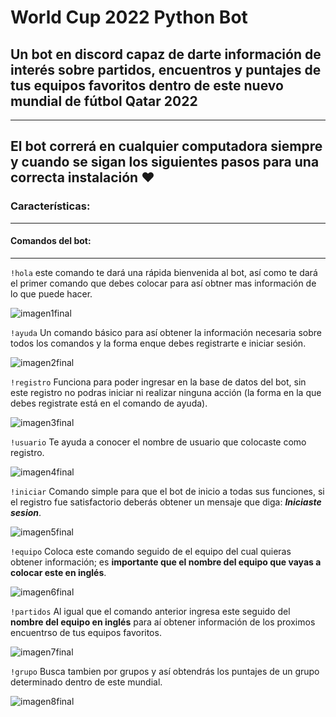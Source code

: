 # World Cup 2022 Python Bot

## Un bot en discord capaz de darte información de interés sobre partidos, encuentros y puntajes de tus equipos favoritos dentro de este nuevo mundial de fútbol Qatar 2022
---
El bot correrá en cualquier computadora siempre y cuando se sigan los siguientes pasos para una correcta instalación ♥
---
### Características:
---
#### Comandos del bot:
---
`!hola` este comando te dará una rápida bienvenida al bot, así como te dará el primer comando que debes colocar para así obtner mas información de lo que puede hacer.

![imagen1final](https://drive.google.com/file/d/1EsfpHQDQvb3lFzTbTykrghVihTvxVM9Q/view?usp=share_link)

`!ayuda` Un comando básico para así obtener la información necesaria sobre todos los comandos y la forma enque debes registrarte e iniciar sesión.

![imagen2final](https://drive.google.com/file/d/1gQUnHu6Lr6wLdL6XLLLfMVA6sL6IiB9s/view?usp=share_link)

`!registro` Funciona para poder ingresar en la base de datos del bot, sin este registro no podras iniciar ni realizar ninguna acción (la forma en la que debes registrate está en el comando de ayuda).

![imagen3final](https://drive.google.com/file/d/1yVgWBRjvzdM1r0CjSLy2-9S0617IZwjb/view?usp=sharing)

`!usuario` Te ayuda a conocer el nombre de usuario que colocaste como registro.

![imagen4final](https://drive.google.com/file/d/1Lr4OQ4rLCeW0LRZmR88BpKBfq14J1xYa/view?usp=share_link)

`!iniciar` Comando simple para que el bot de inicio a todas sus funciones, si el registro fue satisfactorio deberás obtener un mensaje que diga: ***_Iniciaste sesion_***.

![imagen5final](https://drive.google.com/file/d/1bcB3qw75hPDoDmb1LYpvcHCOed89EkPi/view?usp=share_link)

`!equipo` Coloca este comando seguido de el equipo del cual quieras obtener información; es **importante que el nombre del equipo que vayas a colocar este en inglés**.

![imagen6final](https://drive.google.com/file/d/1BwKY9ilwW7rQr-IQx3Zr2m1hvP1PCs_t/view?usp=share_link)

`!partidos` Al igual que el comando anterior ingresa este seguido del **nombre del equipo en inglés** para aí obtener información de los proximos encuentrso de tus equipos favoritos.

![imagen7final](https://drive.google.com/file/d/19wZg-TtR4laQtXNaJJ2zRugGWdI9hHa1/view?usp=share_link)

`!grupo` Busca tambien por grupos y así obtendrás los puntajes de un grupo determinado dentro de este mundial.

![imagen8final](https://drive.google.com/file/d/1uC_F6pxlKYAqdd414bCwDXpgNeZVGK-m/view?usp=share_link)


